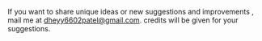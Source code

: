 If you want to share unique ideas or new suggestions and improvements , mail me at dheyy6602patel@gmail.com.
credits will be given for your suggestions.
